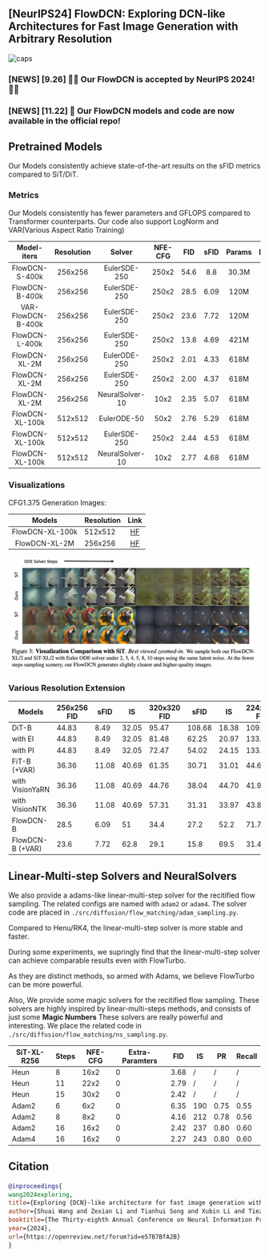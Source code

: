 ## [NeurIPS24] FlowDCN: Exploring DCN-like Architectures for Fast Image Generation with Arbitrary Resolution


![caps](./figs/viscaption5.png)


### [NEWS] [9.26] 💐💐 Our FlowDCN is accepted by NeurIPS 2024! 💐💐
### [NEWS] [11.22] 🍺 Our FlowDCN models and code are now available in the official repo!

## Pretrained Models
Our Models consistently achieve state-of-the-art results on the sFID metrics compared to SiT/DiT.

### Metrics 
Our Models consistently has fewer parameters and GFLOPS compared to Transformer counterparts. 
Our code also support LogNorm and VAR(Various Aspect Ratio Training)

|    Model-iters     | Resolution |     Solver      | NFE-CFG | FID  | sFID | Params |                                          Link                                          |
|:------------------:|:----------:|:---------------:|:-------:|:----:|:----:|:------:|:--------------------------------------------------------------------------------------:|
|   FlowDCN-S-400k   |  256x256   |  EulerSDE-250   |  250x2  | 54.6 | 8.8  | 30.3M  |   [HF](https://huggingface.co/wangsssssss/FlowDCN/blob/main/FlowDCN-S-400K-R256.pth)   |
|   FlowDCN-B-400k   |  256x256   |  EulerSDE-250   |  250x2  | 28.5 | 6.09 |  120M  |   [HF](https://huggingface.co/wangsssssss/FlowDCN/blob/main/FlowDCN-B-400K-R256.pth)   |
| VAR-FlowDCN-B-400k |  256x256   |  EulerSDE-250   |  250x2  | 23.6 | 7.72 |  120M  | [HF](https://huggingface.co/wangsssssss/FlowDCN/blob/main/VAR-FlowDCN-B-400K-R256.pth) |
|   FlowDCN-L-400k   |  256x256   |  EulerSDE-250   |  250x2  | 13.8 | 4.69 |  421M  |   [HF](https://huggingface.co/wangsssssss/FlowDCN/blob/main/FlowDCN-L-400K-R256.pth)   |
|   FlowDCN-XL-2M    |  256x256   |  EulerODE-250   |  250x2  | 2.01 | 4.33 |  618M  |   [HF](https://huggingface.co/wangsssssss/FlowDCN/blob/main/FlowDCN-XL-2M-R256.pth)    |
|   FlowDCN-XL-2M    |  256x256   |  EulerSDE-250   |  250x2  | 2.00 | 4.37 |  618M  |   [HF](https://huggingface.co/wangsssssss/FlowDCN/blob/main/FlowDCN-XL-2M-R256.pth)    |
|   FlowDCN-XL-2M    |  256x256   | NeuralSolver-10 |  10x2   | 2.35 | 5.07 |  618M  |   [HF](https://huggingface.co/wangsssssss/FlowDCN/blob/main/FlowDCN-XL-2M-R256.pth)    |
|  FlowDCN-XL-100k   |  512x512   |   EulerODE-50   |  50x2   | 2.76 | 5.29 |  618M  |  [HF](https://huggingface.co/wangsssssss/FlowDCN/blob/main/FlowDCN-XL-100K-R256.pth)   |
|  FlowDCN-XL-100k   |  512x512   |  EulerSDE-250   |  250x2  | 2.44 | 4.53 |  618M  |  [HF](https://huggingface.co/wangsssssss/FlowDCN/blob/main/FlowDCN-XL-100K-R256.pth)   |
|  FlowDCN-XL-100k   |  512x512   | NeuralSolver-10 |  10x2   | 2.77 | 4.68 |  618M  |  [HF](https://huggingface.co/wangsssssss/FlowDCN/blob/main/FlowDCN-XL-100K-R256.pth)   |

### Visualizations

CFG1.375 Generation Images:

|     Models      | Resolution |                                     Link                                      |
|:---------------:|:-----------|:-----------------------------------------------------------------------------:|
| FlowDCN-XL-100k | 512x512    | [HF](https://huggingface.co/datasets/wangsssssss/FlowDCN-XL-100K-R512-Images) |
|  FlowDCN-XL-2M  | 256x256    |  [HF](https://huggingface.co/datasets/wangsssssss/FlowDCN-XL-2M-R256-Images)  |

![caps](./figs/vis_ode.png)

### Various Resolution Extension
| Models | 256x256 FID      | sFID  | IS    | 320x320 FID | sFID  | IS     | 224x448 FID | sFID  | IS     | 160x480 FID | sFID  | IS     |
|------------------|-------|-------|-------------|-------|--------|-------------|-------|--------|-------------|-------|--------|-------|
| DiT-B            | 44.83 | 8.49  | 32.05       | 95.47 | 108.68 | 18.38       | 109.1 | 110.71 | 14.00       | 143.8 | 122.81 | 8.93  |
| with EI          | 44.83 | 8.49  | 32.05       | 81.48 | 62.25  | 20.97       | 133.2 | 72.53  | 11.11       | 160.4 | 93.91  | 7.30  |
| with PI          | 44.83 | 8.49  | 32.05       | 72.47 | 54.02  | 24.15       | 133.4 | 70.29  | 11.73       | 156.5 | 93.80  | 7.80  |
| FiT-B (+VAR)     | 36.36 | 11.08 | 40.69       | 61.35 | 30.71  | 31.01       | 44.67 | 24.09  | 37.1        | 56.81 | 22.07  | 25.25 |
| with VisionYaRN  | 36.36 | 11.08 | 40.69       | 44.76 | 38.04  | 44.70       | 41.92 | 42.79  | 45.87       | 62.84 | 44.82  | 27.84 |
| with VisionNTK   | 36.36 | 11.08 | 40.69       | 57.31 | 31.31  | 33.97       | 43.84 | 26.25  | 39.22       | 56.76 | 24.18  | 26.40 |
| FlowDCN-B        | 28.5  | 6.09  | 51          | 34.4  | 27.2   | 52.2        | 71.7  | 62.0   | 23.7        | 211   | 111    | 5.83  |
| FlowDCN-B (+VAR) | 23.6  | 7.72  | 62.8        | 29.1  | 15.8   | 69.5        | 31.4  | 17.0   | 62.4        | 44.7  | 17.8   | 35.8  |


[//]: # ()
[//]: # (![caps]&#40;./figs/var_fid.png&#41;)

## Linear-Multi-step Solvers and NeuralSolvers
We also provide a adams-like linear-multi-step solver for the recitified flow sampling. The related configs are named with `adam2` or `adam4`. The solver code are placed in `./src/diffusion/flow_matching/adam_sampling.py`.

Compared to Henu/RK4, the linear-multi-step solver is more stable and faster.

During some experiments, we supringly find that the linear-multi-step solver can achieve comparable results even with FlowTurbo.

As they are distinct methods, so armed with Adams, we believe FlowTurbo can be more powerful.

Also, We provide some magic solvers for the recitified flow sampling. These solvers are highly inspired by linear-multi-steps methods, and consists of just some **Magic Numbers**
These solvers are really powerful and interesting. We place the related code in `./src/diffusion/flow_matching/ns_sampling.py`.

| SiT-XL-R256 | Steps | NFE-CFG  | Extra-Paramters | FID  | IS    | PR   | Recall |
|--|-------|----------|-----------------|------|-------|------|--------|
| Heun | 8     | 16x2     | 0               | 3.68 | /     | /    | /      |
| Heun | 11    | 22x2     | 0               | 2.79 | /     | /    | /      |
| Heun | 15    | 30x2     | 0               | 2.42 | /     | /    | /      |
| Adam2 | 6     | 6x2      | 0 | 6.35 | 190   | 0.75 | 0.55   |
| Adam2 | 8     | 8x2      | 0 | 4.16 | 212   | 0.78 | 0.56   |
| Adam2 | 16    | 16x2     | 0 | 2.42 | 237   | 0.80 | 0.60   |
| Adam4 | 16    | 16x2     | 0 | 2.27 | 243   | 0.80 | 0.60   |

[//]: # (| FlowTurbo | 6     | &#40;7+3&#41;x2  | 30408704&#40;29M&#41;   | 3.93 | 223.6 | 0.79 | 0.56   |)

[//]: # (| FlowTurbo | 8     | &#40;8+2&#41;x2  | 30408704&#40;29M&#41;   | 3.63 | /     | /    | /      |)

[//]: # (| FlowTurbo | 10    | &#40;12+2&#41;x2 | 30408704&#40;29M&#41;   | 2.69 | /     | /    | /      |)

[//]: # (| FlowTurbo | 15    | &#40;17+3&#41;x2 | 30408704&#40;29M&#41;   | 2.22 | 248   | 0.81 | 0.60   |)

[//]: # (| NeuralSolver | 6     | 6x2      | 21              | 3.57 | 214   | 0.77 | 0.58   |)

[//]: # (| NeuralSolver | 7     | 7x2      | 28              | 2.78 | 229   | 0.79 | 0.60   |)

[//]: # (| NeuralSolver | 8     | 8x2      | 36              | 2.65 | 234   | 0.79 | 0.60   |)

[//]: # (| NeuralSolver | 10    | 10x2     | 55              | 2.40 | 238   | 0.79 | 0.60   |)

[//]: # (| NeuralSolver | 15    | 15x2     | 110              | 2.24 | 244   | 0.80 | 0.60   |)

## Citation
```bibtex
@inproceedings{
wang2024exploring,
title={Exploring {DCN}-like architecture for fast image generation with arbitrary resolution},
author={Shuai Wang and Zexian Li and Tianhui Song and Xubin Li and Tiezheng Ge and Bo Zheng and Limin Wang},
booktitle={The Thirty-eighth Annual Conference on Neural Information Processing Systems},
year={2024},
url={https://openreview.net/forum?id=e57B7BfA2B}
}
```


